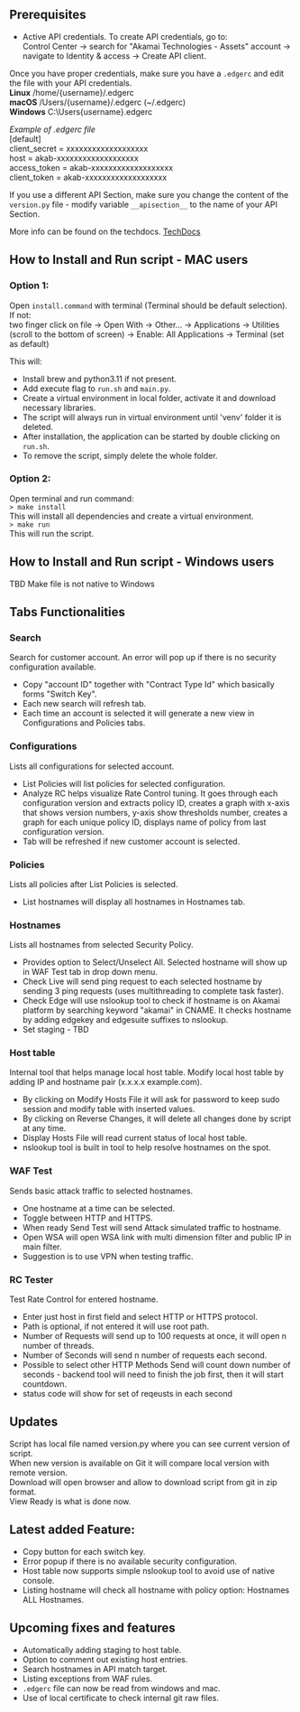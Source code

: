 ## Prerequisites 
* Active API credentials. To create API credentials, go to:<br>
Control Center -> search for "Akamai Technologies - Assets" account -> navigate to Identity & access -> Create API client.

Once you have proper credentials, make sure you have a `.edgerc` and edit the file with your API credentials.<br>
**Linux** /home/{username}/.edgerc<br>
**macOS** /Users/{username}/.edgerc (~/.edgerc)<br>
**Windows** C:\Users\{username}\.edgerc<br>

_Example of .edgerc file_<br>
[default]<br>
client_secret = xxxxxxxxxxxxxxxxxxx<br>
host = akab-xxxxxxxxxxxxxxxxxxx<br>
access_token = akab-xxxxxxxxxxxxxxxxxxx<br>
client_token = akab-xxxxxxxxxxxxxxxxxxx<br>

If you use a different API Section, make sure you change the content of the `version.py` file - modify variable `__apisection__` to the name of your API Section.

More info can be found on the techdocs.
[TechDocs](https://techdocs.akamai.com/developer/docs/set-up-authentication-credentials)


## How to Install and Run script - MAC users 
### Option 1:
Open `install.command` with terminal (Terminal should be default selection). If not:<br>
two finger click on file -> Open With -> Other… -> Applications -> Utilities (scroll to the bottom of screen) -> Enable: All Applications -> Terminal (set as default)

This will:
- Install brew and python3.11 if not present.
- Add execute flag to `run.sh` and `main.py`.
- Create a virtual environment in local folder, activate it and download necessary libraries.
- The script will always run in virtual environment until 'venv' folder it is deleted.
- After installation, the application can be started by double clicking on `run.sh`.
- To remove the script, simply delete the whole folder.

### Option 2:
Open terminal and run command:<br>
`> make install`<br>
This will install all dependencies and create a virtual environment.<br>
`> make run`<br>
This will run the script.

## How to Install and Run script - Windows users 
TBD 
Make file is not native to Windows

## Tabs Functionalities 
### Search
Search for customer account. An error will pop up if there is no security configuration available.
* Copy "account ID" together with "Contract Type Id" which basically forms "Switch Key".
* Each new search will refresh tab.
* Each time an account is selected it will generate a new view in Configurations and Policies tabs.

### Configurations
Lists all configurations for selected account.
* List Policies will list policies for selected configuration.
* Analyze RC helps visualize Rate Control tuning. It goes through each configuration version and extracts policy ID, creates a graph with x-axis that shows version numbers, y-axis show thresholds number, creates a graph for each unique policy ID, displays name of policy from last configuration version.
* Tab will be refreshed if new customer account is selected.

### Policies
Lists all policies after List Policies is selected.
* List hostnames will display all hostnames in Hostnames tab.

### Hostnames
Lists all hostnames from selected Security Policy. 
* Provides option to Select/Unselect All. Selected hostname will show up in WAF Test tab in drop down menu.
* Check Live will send ping request to each selected hostname by sending 3 ping requests (uses multithreading to complete task faster).
* Check Edge will use nslookup tool to check if hostname is on Akamai platform by searching keyword "akamai" in CNAME. It checks hostname by adding edgekey and edgesuite suffixes to nslookup.
* Set staging - TBD

### Host table 
Internal tool that helps manage local host table. Modify local host table by adding IP and hostname pair (x.x.x.x example.com).
* By clicking on Modify Hosts File it will ask for password to keep sudo session and modify table with inserted values.
* By clicking on Reverse Changes, it will delete all changes done by script at any time.
* Display Hosts File will read current status of local host table.
* nslookup tool is built in tool to help resolve hostnames on the spot. 

### WAF Test 
Sends basic attack traffic to selected hostnames. 
* One hostname at a time can be selected. 
* Toggle between HTTP and HTTPS. 
* When ready Send Test will send Attack simulated traffic to hostname.
* Open WSA will open WSA link with multi dimension filter and public IP in main filter. 
* Suggestion is to use VPN when testing traffic.

### RC Tester 
Test Rate Control for entered hostname. 
* Enter just host in first field and select HTTP or HTTPS protocol. 
* Path is optional, if not entered it will use root path. 
* Number of Requests will send up to 100 requests at once, it will open n number of threads.
* Number of Seconds will send n number of requests each second. 
* Possible to select other HTTP Methods Send will count down number of seconds - backend tool will need to finish the job first, then it will start countdown.
* status code will show for set of reqeusts in each second

## Updates 
Script has local file named version.py where you can see current version of script.<br>
When new version is available on Git it will compare local version with remote version.<br>
Download will open browser and allow to download script from git in zip format.<br>
View Ready is what is done now.


## Latest added Feature:
* Copy button for each switch key.
* Error popup if there is no available security configuration.
* Host table now supports simple nslookup tool to avoid use of native console.
* Listing hostname will check all hostname with policy option: Hostnames ALL Hostnames.

## Upcoming fixes and features 
* Automatically adding staging to host table.
* Option to comment out existing host entries.
* Search hostnames in API match target.
* Listing exceptions from WAF rules.
* `.edgerc` file can now be read from windows and mac.
* Use of local certificate to check internal git raw files.

